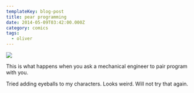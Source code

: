 ```yaml
---
templateKey: blog-post
title: pear programming
date: 2014-05-09T03:42:00.000Z
category: comics
tags:
  - oliver
---
```

![](/img/pairprogram.jpg)

This is what happens when you ask a mechanical engineer to pair program with you.

Tried adding eyeballs to my characters. Looks weird. Will not try that again.